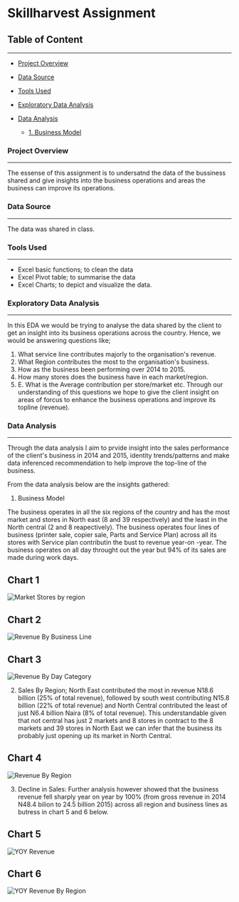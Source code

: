 # Skillharvest Assignment

## Table of Content
---
- [Project Overview](#project-overview)
- [Data Source](#data-source)
- [Tools Used](#tools-used)
- [Exploratory Data Analysis](#exploratory-data-analysis)
- [Data Analysis](#data-analysis)

   - [1. Business Model](#1.-business-model)
 
### Project Overview
---
The essense of this assignment is to undersatnd the data of the bussiness shared and give insights into the business operations and areas the business can improve its operations.

### Data Source
---
The data was shared in class.

### Tools Used
---
   - Excel basic functions; to clean the data
   - Excel Pivot table; to summarise the data
   - Excel Charts; to depict and visualize the data.

### Exploratory Data Analysis
---
In this EDA we would be trying to analyse the data shared by the client to get an insight into its business operations across the country. Hence, we would be answering questions like;
   1. What service line contributes majorly to the organisation's revenue.
   2. What Region contributes the most to the organisation's business.
   3. How as the business been performing over 2014 to 2015.
   4. How many stores does the business have in each market/region.
   5. E. What is the Average contribution per store/market etc.
   Through our understanding of this questions we hope to give the client insight on areas of forcus to enhance the business operations and improve its topline (revenue).

### Data Analysis
---
Through the data analysis I aim to prvide insight into the sales performance of the client's business in 2014 and 2015, identity trends/patterns and make data inferenced recommendation to help improve the top-line of the business.

From the data analysis below are the insights gathered:

1. Business Model

The business operates in all the six regions of the country and has the most market and stores in North east (8 and 39 respectively) and the least in the North central (2 and 8 reapectively).
The business operates four lines of business (printer sale, copier sale, Parts and Service Plan) across all its stores with Service plan contributin the bust to revenue year-on -year. The business operates on all day throught out the year but 94% of its sales are made during work days.

Chart 1
---
![Market   Stores by region](https://github.com/user-attachments/assets/b3c3f8b7-3645-4972-9950-8464650d0cf9)

Chart 2
---
![Revenue By Business Line](https://github.com/user-attachments/assets/59731451-cf21-484d-ae54-9fd8f81a4458)

Chart 3
---
![Revenue By Day Category](https://github.com/user-attachments/assets/8458ba71-0df6-463a-96a1-aa1daf6f2db2)



2. Sales By Region;  North East contributed the most in revenue N18.6 billion (25% of total revenue), followed by south west contributing N15.8 billion (22% of total revenue) and  North Central contributed the least of just N6.4 billion Naira (8% of total revenue). This understandable given that not central has just 2 markets and 8 stores in contract to the 8 markets and 39 stores in North East we can infer that the business its probably just opening up its market in North Central.

Chart 4
---
![Revenue By Region](https://github.com/user-attachments/assets/cc34ae20-b591-44ec-a8fd-6141c4f16eab)

3. Decline in Sales: Further analysis however showed that the business revenue fell sharply year on year by 100% (from gross revenue in 2014 N48.4 bilion to 24.5 billion 2015) across all region and business lines as butress in chart 5 and 6 below.

Chart 5
---
![YOY Revenue](https://github.com/user-attachments/assets/bdf7c26c-2520-48d1-834a-03f203078f9e)

Chart 6
---
![YOY Revenue By Region](https://github.com/user-attachments/assets/c0e50ee6-f898-4d1d-bef2-1f781019a984)



